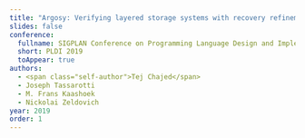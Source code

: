 ```yaml
---
title: "Argosy: Verifying layered storage systems with recovery refinement"
slides: false
conference:
  fullname: SIGPLAN Conference on Programming Language Design and Implementation
  short: PLDI 2019
  toAppear: true
authors:
  - <span class="self-author">Tej Chajed</span>
  - Joseph Tassarotti
  - M. Frans Kaashoek
  - Nickolai Zeldovich
year: 2019
order: 1
---
```

